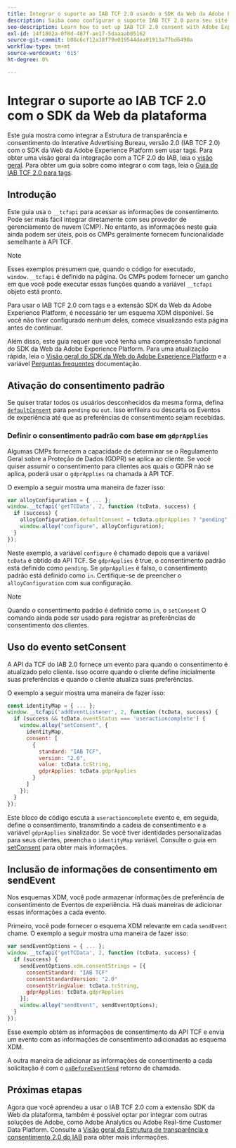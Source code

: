 ```yaml
---
title: Integrar o suporte ao IAB TCF 2.0 usando o SDK da Web da Adobe Experience Platform
description: Saiba como configurar o suporte IAB TCF 2.0 para seu site sem usar tags.
seo-description: Learn how to set up IAB TCF 2.0 consent with Adobe Experience Platform Web SDK
exl-id: 14f1802a-0f8d-487f-ae17-5daaaab05162
source-git-commit: b08c6cf12a38f79e019544dea91913a77bd6490a
workflow-type: tm+mt
source-wordcount: '615'
ht-degree: 0%

---
```


# Integrar o suporte ao IAB TCF 2.0 com o SDK da Web da plataforma

Este guia mostra como integrar a Estrutura de transparência e consentimento do Interative Advertising Bureau, versão 2.0 (IAB TCF 2.0) com o SDK da Web da Adobe Experience Platform sem usar tags. Para obter uma visão geral da integração com a TCF 2.0 do IAB, leia o [visão geral](./overview.md). Para obter um guia sobre como integrar o com tags, leia o [Guia do IAB TCF 2.0 para tags](./with-tags.md).

## Introdução

Este guia usa o `__tcfapi` para acessar as informações de consentimento. Pode ser mais fácil integrar diretamente com seu provedor de gerenciamento de nuvem (CMP). No entanto, as informações neste guia ainda podem ser úteis, pois os CMPs geralmente fornecem funcionalidade semelhante à API TCF.

>[!NOTE]
>
>Esses exemplos presumem que, quando o código for executado, `window.__tcfapi` é definido na página. Os CMPs podem fornecer um gancho em que você pode executar essas funções quando a variável `__tcfapi` objeto está pronto.

Para usar o IAB TCF 2.0 com tags e a extensão SDK da Web da Adobe Experience Platform, é necessário ter um esquema XDM disponível. Se você não tiver configurado nenhum deles, comece visualizando esta página antes de continuar.

Além disso, este guia requer que você tenha uma compreensão funcional do SDK da Web da Adobe Experience Platform. Para uma atualização rápida, leia o [Visão geral do SDK da Web do Adobe Experience Platform](../../home.md) e a variável [Perguntas frequentes](../../faq.md) documentação.

## Ativação do consentimento padrão

Se quiser tratar todos os usuários desconhecidos da mesma forma, defina [`defaultConsent`](/help/web-sdk/commands/configure/defaultconsent.md) para `pending` ou `out`. Isso enfileira ou descarta os Eventos de experiência até que as preferências de consentimento sejam recebidas.

### Definir o consentimento padrão com base em `gdprApplies`

Algumas CMPs fornecem a capacidade de determinar se o Regulamento Geral sobre a Proteção de Dados (GDPR) se aplica ao cliente. Se você quiser assumir o consentimento para clientes aos quais o GDPR não se aplica, poderá usar o `gdprApplies` na chamada à API TCF.

O exemplo a seguir mostra uma maneira de fazer isso:

```javascript
var alloyConfiguration = { ... };
window.__tcfapi('getTCData', 2, function (tcData, success) {
  if (success) {
    alloyConfiguration.defaultConsent = tcData.gdprApplies ? "pending" : "in";
    window.alloy("configure", alloyConfiguration);
  }
});
```

Neste exemplo, a variável `configure` é chamado depois que a variável `tcData` é obtido da API TCF. Se `gdprApplies` é true, o consentimento padrão está definido como `pending`. Se `gdprApplies` é falso, o consentimento padrão está definido como `in`. Certifique-se de preencher o `alloyConfiguration` com sua configuração.

>[!NOTE]
>
>Quando o consentimento padrão é definido como `in`, o `setConsent` O comando ainda pode ser usado para registrar as preferências de consentimento dos clientes.

## Uso do evento setConsent

A API da TCF do IAB 2.0 fornece um evento para quando o consentimento é atualizado pelo cliente. Isso ocorre quando o cliente define inicialmente suas preferências e quando o cliente atualiza suas preferências.

O exemplo a seguir mostra uma maneira de fazer isso:

```javascript
const identityMap = { ... };
window.__tcfapi('addEventListener', 2, function (tcData, success) {
  if (success && tcData.eventStatus === 'useractioncomplete') {
    window.alloy("setConsent", {
      identityMap,
      consent: [
        {
          standard: "IAB TCF",
          version: "2.0",
          value: tcData.tcString,
          gdprApplies: tcData.gdprApplies
        }
      ]
    });
  }
});
```

Este bloco de código escuta a `useractioncomplete` evento e, em seguida, define o consentimento, transmitindo a cadeia de consentimento e a variável `gdprApplies` sinalizador. Se você tiver identidades personalizadas para seus clientes, preencha o `identityMap` variável. Consulte o guia em [setConsent](../../../web-sdk/commands/setconsent.md) para obter mais informações.

## Inclusão de informações de consentimento em sendEvent

Nos esquemas XDM, você pode armazenar informações de preferência de consentimento de Eventos de experiência. Há duas maneiras de adicionar essas informações a cada evento.

Primeiro, você pode fornecer o esquema XDM relevante em cada `sendEvent` chame. O exemplo a seguir mostra uma maneira de fazer isso:

```javascript
var sendEventOptions = { ... };
window.__tcfapi('getTCData', 2, function (tcData, success) {
  if (success) {
    sendEventOptions.xdm.consentStrings = [{
      consentStandard: "IAB TCF"
      consentStandardVersion: "2.0"
      consentStringValue: tcData.tcString,
      gdprApplies: tcData.gdprApplies
    }];
    window.alloy("sendEvent", sendEventOptions);
  }
});
```

Esse exemplo obtém as informações de consentimento da API TCF e envia um evento com as informações de consentimento adicionadas ao esquema XDM.

A outra maneira de adicionar as informações de consentimento a cada solicitação é com o [`onBeforeEventSend`](/help/web-sdk/commands/configure/onbeforeeventsend.md) retorno de chamada.

## Próximas etapas

Agora que você aprendeu a usar o IAB TCF 2.0 com a extensão SDK da Web da plataforma, também é possível optar por integrar com outras soluções de Adobe, como Adobe Analytics ou Adobe Real-time Customer Data Platform. Consulte a [Visão geral da Estrutura de transparência e consentimento 2.0 do IAB](./overview.md) para obter mais informações.
